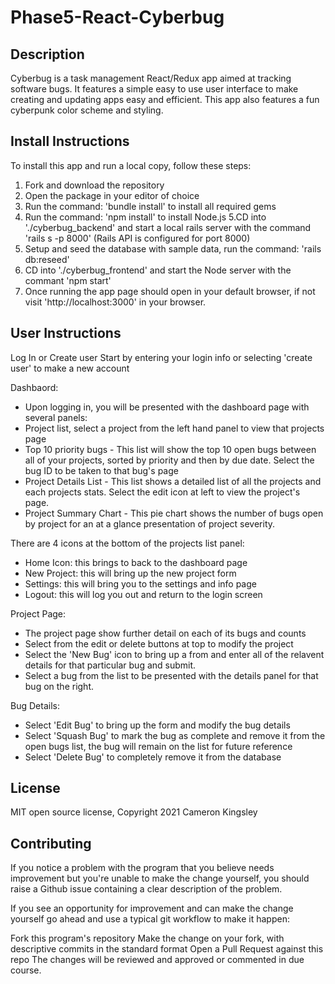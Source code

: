 # Phase5-React-Cyberbug

## Description

Cyberbug is a task management React/Redux app aimed at tracking software bugs. It features a simple easy to use user interface to make creating and updating apps easy and efficient. This app also features a fun cyberpunk color scheme and styling.

## Install Instructions

To install this app and run a local copy, follow these steps:

1. Fork and download the repository
2. Open the package in your editor of choice
3. Run the command: 'bundle install' to install all required gems
4. Run the command: 'npm install' to install Node.js
   5.CD into './cyberbug_backend' and start a local rails server with the command 'rails s -p 8000' (Rails API is configured for port 8000)
5. Setup and seed the database with sample data, run the command: 'rails db:reseed'
6. CD into './cyberbug_frontend' and start the Node server with the commant 'npm start'
7. Once running the app page should open in your default browser, if not visit 'http://localhost:3000' in your browser.

## User Instructions

Log In or Create user
Start by entering your login info or selecting 'create user' to make a new account

Dashbaord:

- Upon logging in, you will be presented with the dashboard page with several panels:
- Project list, select a project from the left hand panel to view that projects page
- Top 10 priority bugs - This list will show the top 10 open bugs between all of your projects, sorted by priority and then by due date. Select the bug ID to be taken to that bug's page
- Project Details List - This list shows a detailed list of all the projects and each projects stats. Select the edit icon at left to view the project's page.
- Project Summary Chart - This pie chart shows the number of bugs open by project for an at a glance presentation of project severity.

There are 4 icons at the bottom of the projects list panel:

- Home Icon: this brings to back to the dashboard page
- New Project: this will bring up the new project form
- Settings: this will bring you to the settings and info page
- Logout: this will log you out and return to the login screen

Project Page:

- The project page show further detail on each of its bugs and counts
- Select from the edit or delete buttons at top to modify the project
- Select the 'New Bug' icon to bring up a from and enter all of the relavent details for that particular bug and submit.
- Select a bug from the list to be presented with the details panel for that bug on the right.

Bug Details:

- Select 'Edit Bug' to bring up the form and modify the bug details
- Select 'Squash Bug' to mark the bug as complete and remove it from the open bugs list, the bug will remain on the list for future reference
- Select 'Delete Bug' to completely remove it from the database

## License

MIT open source license, Copyright 2021 Cameron Kingsley

## Contributing

If you notice a problem with the program that you believe needs improvement but you're unable to make the change yourself, you should raise a Github issue containing a clear description of the problem.

If you see an opportunity for improvement and can make the change yourself go ahead and use a typical git workflow to make it happen:

Fork this program's repository
Make the change on your fork, with descriptive commits in the standard format
Open a Pull Request against this repo
The changes will be reviewed and approved or commented in due course.
